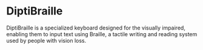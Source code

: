 # DiptiBraille
DiptiBraille is a specialized keyboard designed for the visually impaired, enabling them to input text using Braille, a tactile writing and reading system used by people with vision loss.
